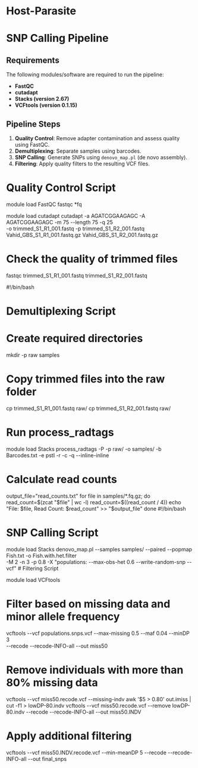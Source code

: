 # Host-Parasite
# SNP Calling Pipeline

## Requirements
The following modules/software are required to run the pipeline:
- **FastQC**
- **cutadapt**
- **Stacks (version 2.67)**
- **VCFtools (version 0.1.15)**

## Pipeline Steps
1. **Quality Control**: Remove adapter contamination and assess quality using FastQC.
2. **Demultiplexing**: Separate samples using barcodes.
3. **SNP Calling**: Generate SNPs using `denovo_map.pl` (de novo assembly).
4. **Filtering**: Apply quality filters to the resulting VCF files.


# Quality Control Script

module load FastQC
fastqc *fq

module load cutadapt
cutadapt -a AGATCGGAAGAGC -A AGATCGGAAGAGC -m 75 --length 75 -q 25 \
    -o trimmed_S1_R1_001.fastq -p trimmed_S1_R2_001.fastq \
    Vahid_GBS_S1_R1_001.fastq.gz Vahid_GBS_S1_R2_001.fastq.gz

# Check the quality of trimmed files
fastqc trimmed_S1_R1_001.fastq trimmed_S1_R2_001.fastq

#!/bin/bash
# Demultiplexing Script

# Create required directories
mkdir -p raw samples

# Copy trimmed files into the raw folder
cp trimmed_S1_R1_001.fastq raw/
cp trimmed_S1_R2_001.fastq raw/

# Run process_radtags
module load Stacks
process_radtags -P -p raw/ -o samples/ -b Barcodes.txt -e pstI -r -c -q --inline-inline

# Calculate read counts
output_file="read_counts.txt"
for file in samples/*.fq.gz; do
    read_count=$(zcat "$file" | wc -l)
    read_count=$((read_count / 4))
    echo "File: $file, Read Count: $read_count" >> "$output_file"
done
#!/bin/bash
# SNP Calling Script

module load Stacks
denovo_map.pl --samples samples/ --paired --popmap Fish.txt -o Fish.with.het.filter \
    -M 2 -n 3 -p 0.8 -X "populations: --max-obs-het 0.6 --write-random-snp --vcf"
    # Filtering Script

module load VCFtools

# Filter based on missing data and minor allele frequency
vcftools --vcf populations.snps.vcf --max-missing 0.5 --maf 0.04 --minDP 3 \
    --recode --recode-INFO-all --out miss50

# Remove individuals with more than 80% missing data
vcftools --vcf miss50.recode.vcf --missing-indv
awk '$5 > 0.80' out.imiss | cut -f1 > lowDP-80.indv
vcftools --vcf miss50.recode.vcf --remove lowDP-80.indv --recode --recode-INFO-all --out miss50.INDV

# Apply additional filtering
vcftools --vcf miss50.INDV.recode.vcf --min-meanDP 5 --recode --recode-INFO-all --out final_snps
